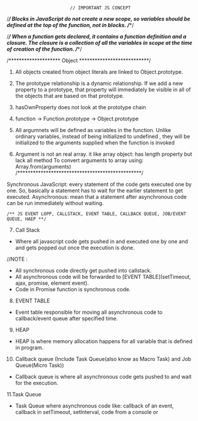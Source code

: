 							// IMPORTANT JS CONCEPT

/***********************************************/ 
Blocks in JavaScript do not create a new scope, 
so variables should be defined at the top of the function, not in blocks.
/************************************************/ 

/***********************************************/ 
 When a function gets declared, it contains a function definition and a closure. 
 The closure is a collection of all the variables in scope at the time of creation of the function.
/************************************************/ 

/******************** Object ***************************/ 
1. All objects created from object literals are linked to Object.prototype.

2. The prototype relationship is a dynamic relationship. 
 If we add a new property to a prototype, that property will immediately be visible in all of the objects that are based on that prototype.

3. hasOwnProperty does not look at the prototype chain

4. function -> Function.prototype -> Object.prototype

5. All argumnets will be defined as variables in the function. 
Unlike ordinary variables, instead of being initialized to undefined , 
they will be initialized to the arguments supplied when the function is invoked

6. Argument is not an real array. it like array object: has length property but lack all method 
 To convert arguments to array using: Array.from(arguments)
/************************************************/ 

Synchronous JavaScript: every statement of the code gets executed one by one. So, basically a statement has to wait for the earlier statement to get executed.
Asynchronous: mean that a statement after asynchronous code can be run immediately without waiting.

	/** JS EVENT LOPP, CALLSTACK, EVENT TABLE, CALLBACK QUEUE, JOB/EVENT QUEUE, HAEP **/

7. Call Stack
 - Where all javascript code gets pushed in and executed one by one and and gets popped out once the execution is done.
 
 //NOTE : 
  - All synchronous code directly get pushed into callstack.
  - All asynchronous code will be forwarded to [EVENT TABLE](setTimeout, ajax, promise, element event).
  - Code in Promise function is synchronous code.

8. EVENT TABLE
- Event table responsible for moving all asynchronous code to callback/event queue after specified time.  
  
9. HEAP
- HEAP is where memory allocation happens for all variable that is defined in program.

10. Callback queue (Include Task Queue(also know as Macro Task) and Job Queue(Micro Task))
- Callback queue is where all asynchronous code gets pushed to and wait for the execution.

11.Task Queue
- Task Queue where asynchronous code like: callback of an event, callback in setTimeout, setInterval, code from a console or <script> tag gets pushed to.
 + A new JavaScript program or subprogram is executed (such as from a console, or by running the code in a <script> element) directly.
 + An event fires, adding the event's callback function to the task queue.
 + A timeout or interval created with setTimeout() or setInterval() is reached, causing the corresponding callback to be added to the task queue.
 
- Job Queue is where all codes in thenable method(callback method) of a Promise are added to once when Promise is resolved.
- Job Queue have priority than Task Queue.

12. Event Loop 
 - Event loop keeps running continuously and check Call Stack.
 There are two case: 
 - If Call Stack is not empty(has any statement to execute) then it will not check the callback queue.
 - If Call Stack is empty, it will check the Callack Queue(both [Task Queue] and [Job Queue]).
  + First it will check Job Queue and then check Task Queue.
   If [Callback Queue] not empty it will take first event from [Calback Queue] and push it to [Call Stack] to execution.
   
   
	/** JS SET TIMEOUT, SET INTERVAL **/

13. setTimeout
- Allows us run a function once after specific delay milliseconds.
- setTimeout return a "timmer identifier".
- To cancel the execution of setTimout/setInterval we should call clearTimeout with the "timmer identifier" returned from setTimeout.
- Zero delay scheduling with setTimeout(func, 0) (the same as setTimeout(func)) is used to schedule the call “as soon as possible, but after the current script is complete”.
- If we ommit the second paramater or pass a negative number, the value "0" will be used.

14. setInterval
- Allow us to run a function regular after specific delay times.
- setInterval return a "timmer identifier".
- To cancel the execution of setInterval we should call clearInterval with the "timmer identifier" returned from clearInterval.
- Zero delay scheduling with setInterval(func, 0) is used to schedule the call “as soon as possible, but after the current script is complete”.
- If we ommit the second paramater or pass a negative number, the value "0" will be used.
   
   
     /* Promise */
- A promise is an object that may produce a single value some time in the future

- A promise is my be in one of three posible state:
 + pending - when create new promise and not yet fullfiled or rejected.
 + Fullfiled - when resove() was called.
 + Rejected - when reject was called.
 
- A promise is settled if it is not pending.

- When a promise is settled it can not be resettled. Calling resolve() or reject() again will have no effect.

- Every promise must supply a [.then()] method and [.then()] method may be called many time on the same promise.

- Then method have two optional funtion are: onFullfilled and onRejected
 + onFullilled: will be called when promise fullfilled
 + onRejected: will be called when promise is rejected
 
- We can use the [.catch ()] method to handle the error occurring in [handleSuccess] of the then method.

- There are 6 userful method in Promise class:
 + Promise.reject() returns a rejected promise.
 
 + Promise.resolve() returns a resolved promise.
 
 + Promise.race() takes an array (or any iterable) and returns a promise that resolves with the value of the first resolved promise in the iterable,
   or rejects with the reason of the first promise that rejects.
   
 + Promise.all() takes an array (or any iterable) and returns a promise that resolves when all of the promises in the iterable argument have resolved,
   or rejects with the reason of the first passed promise that rejects.
   
 + Promise.allSettled() method returns a promise that resolves after all of the given promises have either fulfilled or rejected,
   with an array of objects that each describes the outcome of each promise.  
 
 + Promise.any() takes an iterable of Promise objects and, as soon as one of the promises in the iterable fulfills,
   returns a single promise that resolves with the value from that promise.
   If no promises in the iterable fulfill (if all of the given promises are rejected), then the returned promise is rejected with an AggregateError
   
   
  /** aysnc and await **/

- The async keyword before a function has two effects:
 + Makes it always return a promise.
 + Allows await to be used in it.

- The await keyword before a promise makes JavaScript wait until that promise settles, and then:
 + If it’s an error, the exception is generated — same as if throw error were called at that very place.
 + Otherwise, it returns the result.
 
 
  /** Closure **/

- A closure is the combination of a function bundled together (enclosed) with references to its surrounding state (the lexical environment).
  In other words, a closure gives you access to an outer function’s scope from an inner function even outer funtion has finished.
  In JavaScript, closures are created every time a function is created, at function creation time.
- All funtion in JS is closure



 /** Scope **/
 
 - Global Scope: There is only one Global Scope in a Javascript Document i.e. area outside all the functions and how you can identify a global scope is that the variable defined in the global scope can be accessed anywhere in the code.

- Local Scope: Variables declared inside functions are local to the function and is bound to the corresponding local scope.
  Those variables cannot be accessed outside the functions.
  The local scope can be further divided into function scope and block scope.   
  + Function scope is within the function.
  + Block scope is within curly brackets.

- Lexical Scoping defines how variable names are resolved in nested functions: inner functions contain the scope of outer functions.


 /** var, let, const **/

 - var declarations are globally scoped or function scoped while let and const are block scoped.
 - var variables can be updated and re-declared within its scope; let variables can be updated but not re-declared; const variables can neither be updated nor re-declared.
 - They are all hoisted to the top of their scope. But while var variables are initialized with undefined
   let and const variables are not initialized.
    + Meaning: The block of code is aware of the variable, but it cannot be used until it has been declared.
    + Using a let or const variable before it is declared will result in a ReferenceError.
    + The variable is in a "temporal dead zone" from the start of the block until it is declared.
    
 - While var and let can be declared without being initialized, const must be initialized during declaration.
 - let and const does not create properties of the window object when declared globally (in the top-most scope).
 
 
	/** Hoisting **/
- Hoisting is JavaScript's default behavior of moving all declarations to the top of the current scope 

   
	/** JS coercion **/
- Type coercion is the process of converting value from one type to another when compared.


	/** Function Statement and function expresstion */

- function statement
 + are hoisted so you can using it anywhere in scope that defined it.
 + it must have name

- function expresstion
 + are not hoisted so you can only use it after declared
 + The name may be omitted in function expressions

- IIFE (immediately invoked function expressions)
 + It is a JavaScript function that runs as soon as it is defined.
 + An Immediately Invoked Function Expression is a good way at protecting the scope of your function and the variables within it.
 
 
 	/** this keyword **/
- "this" is a property of an execution context.

- in the global execution context this refers to the global object whether in strict mode or not.
- Inside a function, the value of "this" depends on how the function is called.
- In an event, this refers to the element that received the event.
- arrow funtion have no this. When this is accessed inside an arrow function, it is taken from outside.


	/** bind, call, apply **/
	
- bind, call, apply functions are used to change value of “this” inside a function with given object.

- The bind method creates a new function and sets the this value to the specified object.
- bind not execute function immediately.

- The call method sets the this value inside the function with given value  and immediately executes that function.
- call() accepts a comma-separated list of arguments

- apply method is similar to call() method
- apply() method accepts an array as the argument.

- If the new value of “this” is not passed, the global object will be used.


	/** Spread and rest syntax **/
	
- Spread syntax "expands" an array into its elements
- Rest syntax collects multiple elements and "condenses" them into a single element.


	/** primity and references **/
	
- JavaScript provides six primitive types as undefined, null, boolean, number, string, and symbol , and a reference type object.	
- The size of a primitive value is fixed, therefore, JavaScript stores the primitive value on the stack.
- The size of a reference value is dynamic so JavaScript stores the reference value on the heap.


	/** localStorage and sessionStorage **/

- Web storage objects localStorage and sessionStorage allow to save key/value pairs in the browser.
 + web storage objects are not sent to server with each request
 + The server can’t manipulate storage objects via HTTP headers.
 + The storage is bound to the origin
 + Different protocols or subdomains infer different storage objects, they can’t access data from each other.

- The main features of localStorage are:
 + Shared between all tabs and windows from the same origin.
 + The data does not expire. It remains after the browser restart and even OS reboot. 
 
- The sessionStorage exists only within the current browser tab.
 + Another tab with the same page will have a different storage.
 + But it is shared between iframes in the same tab (assuming they come from the same origin).
 + The data survives page refresh, but not closing/opening the tab. 
 
 
 	/** Cookie and Session */
 	
- Cookies and Sessions are used to store information. 

- Cookies
 + Cookies are only stored on the client-side machine
 + Cookies are text files stored on the client computer and they are kept of use tracking purpose. Server script sends a set of cookies to the browser.
 + When the browser sends a request to the server, cookie is also sent
 
- Session
 + A session creates a file in a temporary directory on the server where registered session variables and their values are stored.
   This data will be available to all pages on the site during that visit.
 + A session ends when the user closes the browser or after leaving the site, the server will terminate the session after a predetermined period of time.
